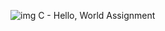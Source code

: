 ![img](https://assets.imaginablefutures.com/media/images/ALX_Logo.max-200x150.png)
C - Hello, World Assignment
